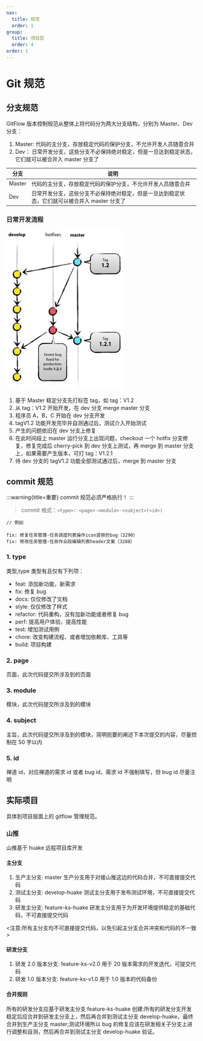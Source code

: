 ```yaml
---
nav:
  title: 规范
  order: 1
group:
  title: 项目层
  order: 4
order: 1
---
```


# Git 规范

## 分支规范

GitFlow 版本控制规范从整体上将代码分为两大分支结构，分别为 Master、Dev 分支：

1. Master: 代码的主分支，存放稳定代码的保护分支，不允许开发人员随意合并
2. Dev： 日常开发分支，这些分支不必保持绝对稳定，但是一旦达到稳定状态，它们就可以被合并入 master 分支了

| 分支   | 说明                                                                                           |
| ------ | ---------------------------------------------------------------------------------------------- |
| Master | 代码的主分支，存放稳定代码的保护分支，不允许开发人员随意合并                                   |
| Dev    | 日常开发分支，这些分支不必保持绝对稳定，但是一旦达到稳定状态，它们就可以被合并入 master 分支了 |

### 日常开发流程

![gitflow](../assets/gitflow.webp)

1. 基于 Master 稳定分支先打标签 tag，如 tag：V1.2
2. 从 tag：V1.2 开始开发，在 dev 分支 merge master 分支
3. 程序员 A，B，C 开始在 dev 分支开发
4. tagV1.2 功能开发完毕并自测通过后，测试介入开始测试
5. 产生的问题依旧在 dev 分支上修复
6. 在此时间段上 master 运行分支上出现问题，checkout 一个 hotfix 分支修复，修复完成后 cherry-pick 到 dev 分支上测试，再 merge 到 master 分支上，如果需要产生版本，可打 tag：V1.2.1
7. 待 dev 分支的 tagV1.2 功能全部测试通过后，merge 到 master 分支

## commit 规范

:::warning{title=重要}
commit 规范必须严格执行！
:::

> commit 格式：`<type>: <page>-<module>-<subject>(<id>)`

```
// 例如

fix: 修复任务管理-任务调度列表操作icon竖排的bug（3290）
fix: 修改任务管理-任务作业段编辑列表header文案（3288）
```

### 1. type

类型,type 类型有且仅有下列项：

- feat: 添加新功能，新需求
- fix: 修复 bug
- docs: 仅仅修改了文档
- style: 仅仅修改了样式
- refactor: 代码重构，没有加新功能或者修复 bug
- perf: 提高用户体验，提高性能
- test: 增加测试用例
- chore: 改变构建流程、或者增加依赖库、工具等
- build: 项目构建

### 2. page

页面，此次代码提交所涉及到的页面

### 3. module

模块，此次代码提交所涉及到的模块

### 4. subject

主旨，此次代码提交所涉及到的模块，简明扼要的阐述下本次提交的内容，尽量控制在 50 字以内

### 5. id

禅道 id，对应禅道的需求 id 或者 bug id，需求 id 不强制填写，但 bug id 尽量注明

## 实际项目

具体到项目层面上的 gitflow 管理规范。

### 山推

山推基于 huake 远程项目库开发

#### 主分支

1. 生产主分支: master 生产分支用于对接山推这边的代码合并，不可直接提交代码
2. 测试主分支: develop-huake 测试主分支用于发布测试环境，不可直接提交代码
3. 研发主分支: feature-ks-huake 研发主分支用于为开发环境提供稳定的基础代码，不可直接提交代码

<注意:所有主分支均不可直接提交代码，以免引起主分支合并冲突和代码的不一致>

#### 研发分支

1. 研发 2.0 版本分支: feature-ks-v2.0 用于 20 版本需求的开发选代，可提交代码
2. 研发 1.0 版本分支: feature-ks-v1.0 用于 1.0 版本的代码备份

#### 合并规则

所有的研发分支应基于研发主分支 feature-ks-huake 创建:所有的研发分支开发稳定后应合并到研发主分支上，然后再合并到测试主分支 develop-huake，最终合并到生产主分支 master;测试环境所以 bug 的修复应该在研发相关子分支上进行调整和自测，然后再合并到测试主分支 develop-huake 验证。
